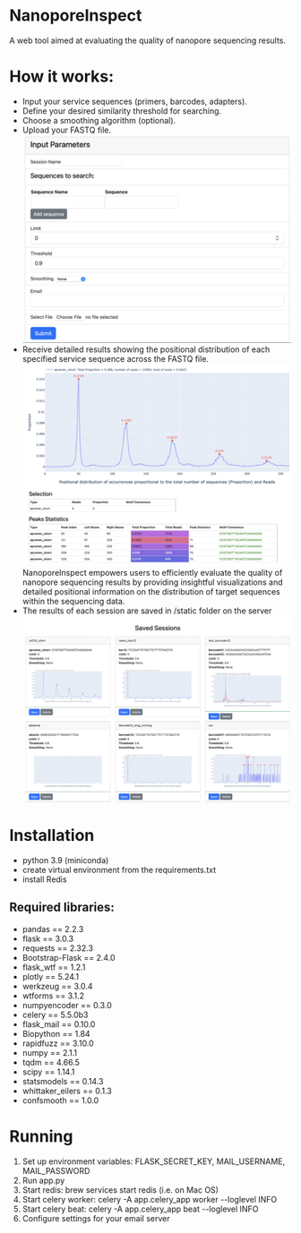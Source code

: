 # NanoporeInspect
A web tool aimed at evaluating the quality of nanopore sequencing results.

# How it works:
- Input your service sequences (primers, barcodes, adapters).
- Define your desired similarity threshold for searching.
- Choose a smoothing algorithm (optional).
- Upload your FASTQ file.
![screenshot](static/img/input_parameters.png)
- Receive detailed results showing the positional distribution of each specified service sequence across the FASTQ file.
![screenshot](static/img/results.png)
NanoporeInspect empowers users to efficiently evaluate the quality of nanopore sequencing results by providing insightful visualizations and detailed positional information on the distribution of target sequences within the sequencing data.
- The results of each session are saved in /static folder on the server
![screenshot](static/img/sessions.png)

# Installation
- python 3.9 (miniconda)
- create virtual environment from the requirements.txt
- install Redis

## Required libraries: 
* pandas == 2.2.3
* flask == 3.0.3
* requests == 2.32.3
* Bootstrap-Flask == 2.4.0
* flask_wtf == 1.2.1
* plotly == 5.24.1
* werkzeug == 3.0.4
* wtforms == 3.1.2
* numpyencoder == 0.3.0
* celery == 5.5.0b3
* flask_mail == 0.10.0
* Biopython == 1.84
* rapidfuzz == 3.10.0
* numpy == 2.1.1
* tqdm == 4.66.5
* scipy == 1.14.1
* statsmodels == 0.14.3
* whittaker_eilers == 0.1.3
* confsmooth == 1.0.0

# Running
1) Set up environment variables: FLASK_SECRET_KEY, MAIL_USERNAME, MAIL_PASSWORD
2) Run app.py
2) Start redis: brew services start redis (i.e. on Mac OS)
2) Start celery worker: celery -A app.celery_app worker --loglevel INFO
3) Start celery beat: celery -A app.celery_app beat --loglevel INFO
4) Configure settings for your email server
